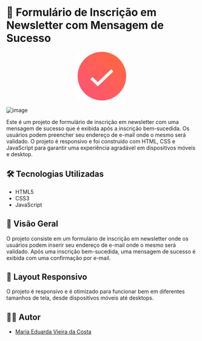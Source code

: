 # 📧 Formulário de Inscrição em Newsletter com Mensagem de Sucesso

 
<div align="center">
    <img src="./assets/images/icon-success.svg" alt="Ícone de Sucesso">
</div>

![image](https://github.com/vmC0sta/Newsletter-sign-up/assets/116650361/ece18eea-4c90-4719-bc95-fbf6d5f65c4f)



Este é um projeto de formulário de inscrição em newsletter com uma mensagem de sucesso que é exibida após a inscrição bem-sucedida. Os usuários podem preencher seu endereço de e-mail onde o mesmo será validado. O projeto é responsivo e foi construído com HTML, CSS e JavaScript para garantir uma experiência agradável em dispositivos móveis e desktop.

## 🛠️ Tecnologias Utilizadas

- HTML5
- CSS3
- JavaScript

## 🚀 Visão Geral

O projeto consiste em um formulário de inscrição em newsletter onde os usuários podem inserir seu endereço de e-mail onde o mesmo será validado. Após uma inscrição bem-sucedida, uma mensagem de sucesso é exibida com uma confirmação por e-mail.

## 🌟 Layout Responsivo

O projeto é responsivo e é otimizado para funcionar bem em diferentes tamanhos de tela, desde dispositivos móveis até desktops.

## 👩‍💻 Autor

- [Maria Eduarda Vieira da Costa](https://github.com/vmC0sta/)
